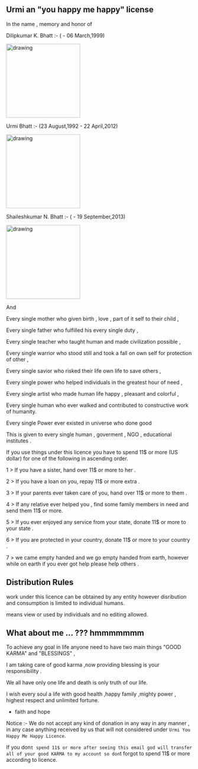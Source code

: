 Urmi an "you happy me happy" license
----------------------------------------


In the name , memory and honor of

Dilipkumar K. Bhatt :- ( - 06 March,1999)

<img src="https://user-images.githubusercontent.com/17675389/121989482-d7e9ce00-cdb9-11eb-9b4e-1daf11b4f820.jpeg" alt="drawing" width="200" hight="200"/>

Urmi Bhatt :- (23 August,1992 - 22 April,2012)

<img src="https://user-images.githubusercontent.com/17675389/121990768-f8b32300-cdbb-11eb-8214-a5ed89ae3d63.jpg" alt="drawing" width="200" hight="200"/>


Shaileshkumar N. Bhatt :- ( - 19 September,2013)

<img src="https://user-images.githubusercontent.com/17675389/129624203-37c21bde-5f68-4cb6-8959-23936569dc58.jpg" alt="drawing" width="200" hight="200"/>

And

Every single mother who given birth , love , part of it self to their child ,

Every single father who fulfilled his every single duty ,

Every single teacher who taught human and made civilization possible ,

Every single warrior who stood still and took a fall on own self for protection of other ,

Every single savior who risked their life own life to save others ,

Every single power who helped individuals in the greatest hour of need ,

Every single artist who made human life happy , pleasant and colorful ,

Every single human who ever walked and contributed to constructive work of humanity.

Every single Power ever existed in universe who done good 


This is given to every single human , goverment , NGO , educational institutes .

If you use things under this licence you have to spend 11$ or more (US dollar) for one of the following in ascending order.


1 > If you have a sister, hand over 11$ or more to her .

2 > If you have a loan on you, repay 11$ or more extra .

3 > If your parents ever taken care of you, hand over 11$ or more to them .

4 > If any relative ever helped you  , find some family members in need and send them 11$ or more.

5 > If you ever enjoyed any service from your state, donate 11$ or more to your state .

6 > If you are protected in your country, donate 11$ or more to your country .

7 > we came empty handed and we go empty handed from earth, however  while on earth if you ever got help please help others .


Distribution Rules
----------------------------------------------------------------------
work under this licence can be obtained by any entity however disribution and consumption is limited to individual humans.

means view or used by individuals and no editing allowed.


What about me ... ??? hmmmmmmm
-----------------------------------

To achieve any goal in life anyone need to have two main things "GOOD KARMA" and "BLESSINGS" ,

I am taking care of good karma ,now providing blessing is your responsibility .

We all have only one life and death is only truth of our life.

I wish every soul a life with good health ,happy family ,mighty power , highest respect and unlimited fortune.

- faith and hope



Notice :- We do not accept any kind of donation in any way in any manner , in any case anything received by us that will not considered under `Urmi You Happy Me Happy Licence`.

If you don`t spend 11$ or more after seeing this email god will transfer all of your good KARMA to my account so don`t forgot to spend 11$ or more according to licence.


